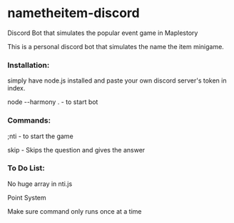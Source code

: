 # nametheitem-discord
Discord Bot that simulates the popular event game in Maplestory

This is a personal discord bot that simulates the name the item minigame. 

### Installation:


simply have node.js installed and paste your own discord server's token in index.

node --harmony . - to start bot

### Commands:


;nti - to start the game

skip - Skips the question and gives the answer

### To Do List:


No huge array in nti.js

Point System

Make sure command only runs once at a time


